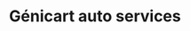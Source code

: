 ---
title: "Génicart auto services"
url: /lormont/genicart-auto-services/
shop: réparation de voitures
---